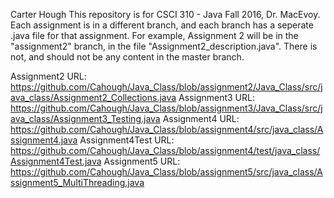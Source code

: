 Carter Hough
This repository is for CSCI 310 - Java Fall 2016, Dr. MacEvoy.
Each assignment is in a different branch, and each branch has a seperate .java file for that assignment.
For example, Assignment 2 will be in the "assignment2" branch, in the file "Assignment2_description.java".
There is not, and should not be any content in the master branch.

Assignment2 URL: https://github.com/Cahough/Java_Class/blob/assignment2/Java_Class/src/java_class/Assignment2_Collections.java
Assignment3 URL: https://github.com/Cahough/Java_Class/blob/assignment3/Java_Class/src/java_class/Assignment3_Testing.java
Assignment4 URL: 
https://github.com/Cahough/Java_Class/blob/assignment4/src/java_class/Assignment4.java
Assignment4Test URL:
https://github.com/Cahough/Java_Class/blob/assignment4/test/java_class/Assignment4Test.java
Assignment5 URL:
https://github.com/Cahough/Java_Class/blob/assignment5/src/java_class/Assignment5_MultiThreading.java
